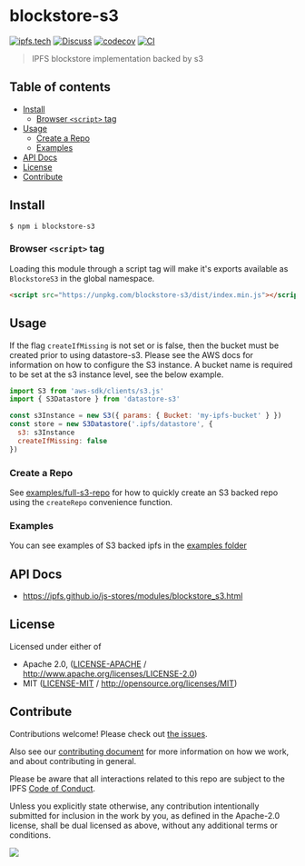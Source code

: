 # blockstore-s3 <!-- omit in toc -->

[![ipfs.tech](https://img.shields.io/badge/project-IPFS-blue.svg?style=flat-square)](https://ipfs.tech)
[![Discuss](https://img.shields.io/discourse/https/discuss.ipfs.tech/posts.svg?style=flat-square)](https://discuss.ipfs.tech)
[![codecov](https://img.shields.io/codecov/c/github/ipfs/js-stores.svg?style=flat-square)](https://codecov.io/gh/ipfs/js-stores)
[![CI](https://img.shields.io/github/actions/workflow/status/ipfs/js-stores/js-test-and-release.yml?branch=main\&style=flat-square)](https://github.com/ipfs/js-stores/actions/workflows/js-test-and-release.yml?query=branch%3Amain)

> IPFS blockstore implementation backed by s3

## Table of contents <!-- omit in toc -->

- [Install](#install)
  - [Browser `<script>` tag](#browser-script-tag)
- [Usage](#usage)
  - [Create a Repo](#create-a-repo)
  - [Examples](#examples)
- [API Docs](#api-docs)
- [License](#license)
- [Contribute](#contribute)

## Install

```console
$ npm i blockstore-s3
```

### Browser `<script>` tag

Loading this module through a script tag will make it's exports available as `BlockstoreS3` in the global namespace.

```html
<script src="https://unpkg.com/blockstore-s3/dist/index.min.js"></script>
```

## Usage

If the flag `createIfMissing` is not set or is false, then the bucket must be created prior to using datastore-s3. Please see the AWS docs for information on how to configure the S3 instance. A bucket name is required to be set at the s3 instance level, see the below example.

```js
import S3 from 'aws-sdk/clients/s3.js'
import { S3Datastore } from 'datastore-s3'

const s3Instance = new S3({ params: { Bucket: 'my-ipfs-bucket' } })
const store = new S3Datastore('.ipfs/datastore', {
  s3: s3Instance
  createIfMissing: false
})
```

### Create a Repo

See [examples/full-s3-repo](./examples/full-s3-repo) for how to quickly create an S3 backed repo using the `createRepo` convenience function.

### Examples

You can see examples of S3 backed ipfs in the [examples folder](examples/)

## API Docs

- <https://ipfs.github.io/js-stores/modules/blockstore_s3.html>

## License

Licensed under either of

- Apache 2.0, ([LICENSE-APACHE](LICENSE-APACHE) / <http://www.apache.org/licenses/LICENSE-2.0>)
- MIT ([LICENSE-MIT](LICENSE-MIT) / <http://opensource.org/licenses/MIT>)

## Contribute

Contributions welcome! Please check out [the issues](https://github.com/ipfs/js-stores/issues).

Also see our [contributing document](https://github.com/ipfs/community/blob/master/CONTRIBUTING_JS.md) for more information on how we work, and about contributing in general.

Please be aware that all interactions related to this repo are subject to the IPFS [Code of Conduct](https://github.com/ipfs/community/blob/master/code-of-conduct.md).

Unless you explicitly state otherwise, any contribution intentionally submitted for inclusion in the work by you, as defined in the Apache-2.0 license, shall be dual licensed as above, without any additional terms or conditions.

[![](https://cdn.rawgit.com/jbenet/contribute-ipfs-gif/master/img/contribute.gif)](https://github.com/ipfs/community/blob/master/CONTRIBUTING.md)
